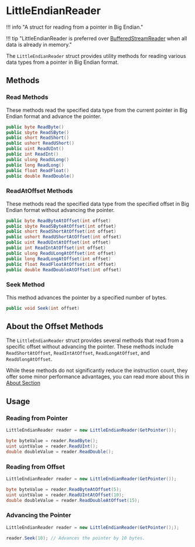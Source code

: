 # LittleEndianReader

!!! info "A struct for reading from a pointer in Big Endian."

!!! tip "LittleEndianReader is preferred over [BufferedStreamReader](BufferedStreamReader.md) when all data is already in memory."

The `LittleEndianReader` struct provides utility methods for reading various data types from a pointer in Big Endian format.

## Methods

### Read Methods

These methods read the specified data type from the current pointer in Big Endian format and advance the pointer.

```csharp
public byte ReadByte()
public sbyte ReadSByte()
public short ReadShort()
public ushort ReadUShort()
public uint ReadUInt()
public int ReadInt()
public ulong ReadULong()
public long ReadLong()
public float ReadFloat()
public double ReadDouble()
```

### ReadAtOffset Methods

These methods read the specified data type from the specified offset in Big Endian format without advancing the pointer.

```csharp
public byte ReadByteAtOffset(int offset)
public sbyte ReadSByteAtOffset(int offset)
public short ReadShortAtOffset(int offset)
public ushort ReadUShortAtOffset(int offset)
public uint ReadUIntAtOffset(int offset)
public int ReadIntAtOffset(int offset)
public ulong ReadULongAtOffset(int offset)
public long ReadLongAtOffset(int offset)
public float ReadFloatAtOffset(int offset)
public double ReadDoubleAtOffset(int offset)
```

### Seek Method

This method advances the pointer by a specified number of bytes.

```csharp
public void Seek(int offset)
```

## About the Offset Methods

The `LittleEndianReader` struct provides several methods that read from a specific offset without advancing the pointer.
These methods include `ReadShortAtOffset`, `ReadIntAtOffset`, `ReadLongAtOffset`, and `ReadUlongAtOffset`.

While these methods do not significantly reduce the instruction count, they offer some minor performance advantages,
you can read more about this in [About Section](./LittleEndianWriter.md#about-the-offset-methods)

## Usage

### Reading from Pointer

```csharp
LittleEndianReader reader = new LittleEndianReader(GetPointer());

byte byteValue = reader.ReadByte();
uint uintValue = reader.ReadUInt();
double doubleValue = reader.ReadDouble();
```

### Reading from Offset

```csharp
LittleEndianReader reader = new LittleEndianReader(GetPointer());

byte byteValue = reader.ReadByteAtOffset(5);
uint uintValue = reader.ReadUIntAtOffset(10);
double doubleValue = reader.ReadDoubleAtOffset(15);
```

### Advancing the Pointer

```csharp
LittleEndianReader reader = new LittleEndianReader(GetPointer(););

reader.Seek(10); // Advances the pointer by 10 bytes.
```